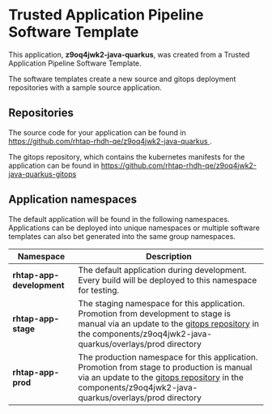 # Trusted Application Pipeline Software Template

This application, **z9oq4jwk2-java-quarkus**, was created from a Trusted Application Pipeline Software Template.

The software templates create a new source and gitops deployment repositories with a sample source application. 

## Repositories

The source code for your application can be found in [https://github.com/rhtap-rhdh-qe/z9oq4jwk2-java-quarkus ](https://github.com/rhtap-rhdh-qe/z9oq4jwk2-java-quarkus ).
 
The gitops repository, which contains the kubernetes manifests for the application can be found in 
[https://github.com/rhtap-rhdh-qe/z9oq4jwk2-java-quarkus-gitops ](https://github.com/rhtap-rhdh-qe/z9oq4jwk2-java-quarkus-gitops ) 

## Application namespaces 

The default application will be found in the following namespaces. Applications can be deployed into unique namespaces or multiple software templates can also bet generated into the same group namespaces.  

|  Namespace   |  Description   |  
| -------- | -------- |   
| **rhtap-app-development** | The default application during development. Every build will be deployed to this namespace for testing. | 
| **rhtap-app-stage** | The staging namespace for this application. Promotion from development to stage is manual via an update to the [gitops repository](https://github.com/rhtap-rhdh-qe/z9oq4jwk2-java-quarkus-gitops ) in the components/z9oq4jwk2-java-quarkus/overlays/prod directory |  
| **rhtap-app-prod** | The production namespace for this application. Promotion from stage to production is manual via an update to the [gitops repository](https://github.com/rhtap-rhdh-qe/z9oq4jwk2-java-quarkus-gitops ) in the components/z9oq4jwk2-java-quarkus/overlays/prod directory | 